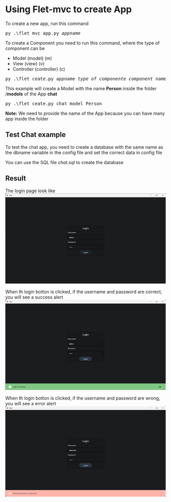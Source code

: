 # Using Flet-mvc to create App

To create a new app, run this command
<pre>py .\flet_mvc_app.py <i>appname</i></pre>

To create a Component you need to run this command, where the type of component can be
<ul>
    <li>Model (model) (m)</li>
    <li>View (view) (v)</li>
    <li>Controller (controller) (c)</li>
</ul>

<pre>py .\flet_ceate.py <i>appname</i> <i>type_of_componente</i> <i>component_name</i> </pre>
This example will create a Model with the name <b>Person</b> inside the folder /<b>models</b> of the App <b>chat</b>
<pre>py .\flet_ceate.py chat model Person</pre>

<strong>Note:</strong> We need to provide the name of the App because you can have many app inside the folder

## Test Chat example

To test the chat app, you need to create a database with the same name as the dbname variable in the config file and set the correct data in config file

You can use the SQL file <i>chat.sql</i> to create the database

## Result
The login page look like
<img src='screenshot/login_page.png'/>

When th login botton is clicked, if the username and password are correct, you will see a success alert
<img src='screenshot/login_success.png'/>


When th login botton is clicked, if the username and password are wrong, you will see a error alert
<img src='screenshot/login_error.png'/>

